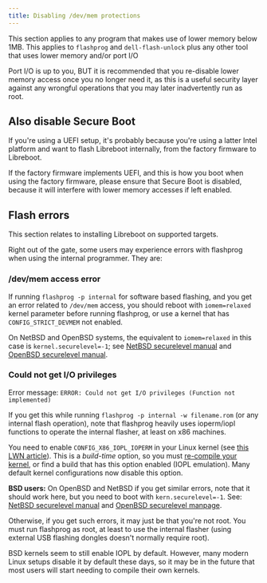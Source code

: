 ```yaml
---
title: Disabling /dev/mem protections
---
```


This section applies to any program that makes use of lower memory
below 1MB. This applies to `flashprog` and `dell-flash-unlock` plus any other
tool that uses lower memory and/or port I/O

Port I/O is up to you, BUT it is recommended that you re-disable lower memory
access once you no longer need it, as this is a useful security layer against
any wrongful operations that you may later inadvertently run as root.

## Also disable Secure Boot

If you're using a UEFI setup, it's probably because you're using
a latter Intel platform and want to flash Libreboot internally, from
the factory firmware to Libreboot.

If the factory firmware implements UEFI, and this is how you boot when
using the factory firmware, please ensure that Secure Boot is disabled,
because it will interfere with lower memory accesses if left enabled.

## Flash errors

This section relates to installing Libreboot on supported targets.

Right out of the gate, some users may experience errors with flashprog when
using the internal programmer. They are:

### /dev/mem access error

If running `flashprog -p internal` for software based flashing, and you
get an error related to `/dev/mem` access, you should reboot with
`iomem=relaxed` kernel parameter before running flashprog, or use a kernel that
has `CONFIG_STRICT_DEVMEM` not enabled.

On NetBSD and OpenBSD systems, the equivalent to `iomem=relaxed` in this case
is `kernel.securelevel=-1`; see [NetBSD securelevel
manual](https://wiki.netbsd.org/tutorials/kernel_secure_levels/)
and [OpenBSD securelevel manual](https://man.openbsd.org/securelevel).

### Could not get I/O privileges

Error message: `ERROR: Could not get I/O privileges (Function not implemented)`

If you get this while running `flashprog -p internal -w filename.rom` (or any
internal flash operation), note that flashprog heavily uses ioperm/iopl
functions to operate the internal flasher, at least on x86 machines.

You need to enable `CONFIG_X86_IOPL_IOPERM` in your Linux kernel (see [this LWN
article](https://lwn.net/Articles/804143/)). This is a *build-time* option, so
you must [re-compile your
kernel](https://www.cyberciti.biz/tips/compiling-linux-kernel-26.html), or find
a build that has this option enabled (IOPL emulation). Many default kernel
configurations now disable this option.

**BSD users:** On OpenBSD and NetBSD if you get similar errors, note that it
should work here, but you need to boot with `kern.securelevel=-1`.
See: [NetBSD securelevel manual](https://wiki.netbsd.org/tutorials/kernel_secure_levels/)
and [OpenBSD securelevel manpage](https://man.openbsd.org/securelevel).

Otherwise, if you get such errors, it may just be that you're not root. You
must run flashprog as root, at least to use the internal flasher (using external
USB flashing dongles doesn't normally require root).

BSD kernels seem to still enable IOPL by default. However, many modern
Linux setups disable it by default these days, so it may be in the future
that most users will start needing to compile their own kernels.
